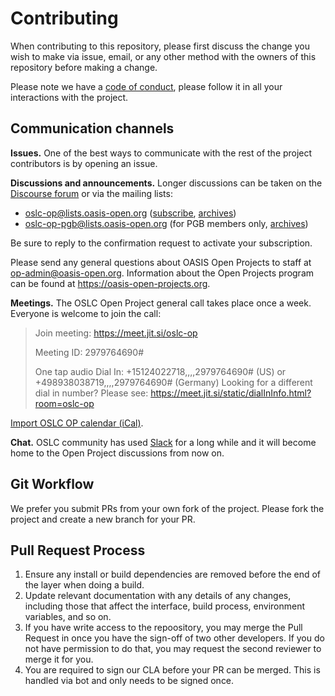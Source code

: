 # Contributing

When contributing to this repository, please first discuss the change you wish to make via issue, email, or any other method with the owners of this repository before making a change.

Please note we have a [code of conduct](/CODE_OF_CONDUCT.md), please follow it in all your interactions with the project.

## Communication channels

**Issues.** One of the best ways to communicate with the rest of the project contributors is by opening an issue.

**Discussions and announcements.** Longer discussions can be taken on the [Discourse forum](https://forum.open-services.net/c/oslc-op) or via the mailing lists:

- oslc-op@lists.oasis-open.org ([subscribe](mailto:oslc-op-subscribe@lists.oasis-open.org), [archives](http://lists.oasis-open.org/archives/oslc-op))
- oslc-op-pgb@lists.oasis-open.org (for PGB members only, [archives](http://lists.oasis-open.org/archives/oslc-op-pgb))

Be sure to reply to the confirmation request to activate your subscription.

Please send any general questions about OASIS Open Projects to staff at op-admin@oasis-open.org. Information about the Open Projects program can be found at https://oasis-open-projects.org.

**Meetings.** The OSLC Open Project general call takes place once a week. Everyone is welcome to join the call:

> Join meeting: https://meet.jit.si/oslc-op
>
> Meeting ID: 2979764690#
>
> One tap audio Dial In: +15124022718,,,,2979764690# (US) or +498938038719,,,,2979764690# (Germany)
> Looking for a different dial in number? Please see: https://meet.jit.si/static/dialInInfo.html?room=oslc-op

[Import OSLC OP calendar (iCal)](https://calendar.google.com/calendar/ical/402ele94dt2vc494bg9a5a422s%40group.calendar.google.com/public/basic.ics).

**Chat.** OSLC community has used [Slack](https://oslc-op.slack.com) for a long while and it will become home to the Open Project discussions from now on.

## Git Workflow

We prefer you submit PRs from your own fork of the project. Please fork the project and create a new branch for your PR.

## Pull Request Process

1. Ensure any install or build dependencies are removed before the end of the layer when doing a
   build.
2. Update relevant documentation with any details of any changes, including those that affect the interface, build process, environment variables, and so on.
3. If you have write access to the repoository, you may merge the Pull Request in once you have the sign-off of two other developers. If you do not have permission to do that, you may request the second reviewer to merge it for you.
4. You are required to sign our CLA before your PR can be merged. This is handled via bot and only needs to be signed once.

